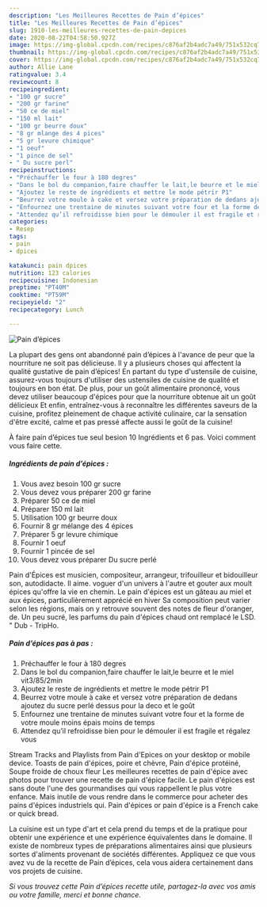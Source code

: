 ```yaml
---
description: "Les Meilleures Recettes de Pain d’épices"
title: "Les Meilleures Recettes de Pain d’épices"
slug: 1910-les-meilleures-recettes-de-pain-depices
date: 2020-08-22T04:58:50.927Z
image: https://img-global.cpcdn.com/recipes/c876af2b4adc7a49/751x532cq70/pain-depices-photo-principale-de-la-recette.jpg
thumbnail: https://img-global.cpcdn.com/recipes/c876af2b4adc7a49/751x532cq70/pain-depices-photo-principale-de-la-recette.jpg
cover: https://img-global.cpcdn.com/recipes/c876af2b4adc7a49/751x532cq70/pain-depices-photo-principale-de-la-recette.jpg
author: Allie Lane
ratingvalue: 3.4
reviewcount: 8
recipeingredient:
- "100 gr sucre"
- "200 gr farine"
- "50 ce de miel"
- "150 ml lait"
- "100 gr beurre doux"
- "8 gr mlange des 4 pices"
- "5 gr levure chimique"
- "1 oeuf"
- "1 pince de sel"
- " Du sucre perl"
recipeinstructions:
- "Préchauffer le four à 180 degres"
- "Dans le bol du companion,faire chauffer le lait,le beurre et le miel vit3/85/2min"
- "Ajoutez le reste de ingrédients et mettre le mode pétrir P1"
- "Beurrez votre moule à cake et versez votre préparation de dedans ajoutez du sucre perlé dessus pour la deco et le goût"
- "Enfournez une trentaine de minutes suivant votre four et la forme de votre moule moins épais moins de temps"
- "Attendez qu’il refroidisse bien pour le démouler il est fragile et régalez vous"
categories:
- Resep
tags:
- pain
- dpices

katakunci: pain dpices 
nutrition: 123 calories
recipecuisine: Indonesian
preptime: "PT40M"
cooktime: "PT59M"
recipeyield: "2"
recipecategory: Lunch

---
```



![Pain d’épices](https://img-global.cpcdn.com/recipes/c876af2b4adc7a49/751x532cq70/pain-depices-photo-principale-de-la-recette.jpg)

La plupart des gens ont abandonné pain d’épices à l'avance de peur que la nourriture ne soit pas délicieuse. Il y a plusieurs choses qui affectent la qualité gustative de pain d’épices! En partant du type d'ustensile de cuisine, assurez-vous toujours d'utiliser des ustensiles de cuisine de qualité et toujours en bon état. De plus, pour un goût alimentaire prononcé, vous devez utiliser beaucoup d'épices pour que la nourriture obtenue ait un goût délicieux Et enfin, entraînez-vous à reconnaître les différentes saveurs de la cuisine, profitez pleinement de chaque activité culinaire, car la sensation d'être excité, calme et pas pressé affecte aussi le goût de la cuisine!

<!--inarticleads1-->

À faire pain d’épices tue seul besion 10 Ingrédients et 6 pas. Voici comment vous faire cette.

##### Ingrédients de pain d’épices :

1. Vous avez besoin 100 gr sucre
1. Vous devez vous préparer 200 gr farine
1. Préparer 50 ce de miel
1. Préparer 150 ml lait
1. Utilisation 100 gr beurre doux
1. Fournir 8 gr mélange des 4 épices
1. Préparer 5 gr levure chimique
1. Fournir 1 oeuf
1. Fournir 1 pincée de sel
1. Vous devez vous préparer  Du sucre perlé


Pain d&#39;Épices est musicien, compositeur, arrangeur, trifouilleur et bidouilleur son, autodidacte. Il aime. voguer d&#39;un univers à l&#39;autre et gouter aux moult épices qu&#39;offre la vie en chemin. Le pain d&#39;épices est un gâteau au miel et aux épices, particulièrement apprécié en hiver Sa composition peut varier selon les régions, mais on y retrouve souvent des notes de fleur d&#39;oranger, de. Un peu sucré, les parfums du pain d&#39;épices chaud ont remplacé le LSD. &#34; Dub - TripHo. 

<!--inarticleads2-->

##### Pain d’épices pas à pas :

1. Préchauffer le four à 180 degres
1. Dans le bol du companion,faire chauffer le lait,le beurre et le miel vit3/85/2min
1. Ajoutez le reste de ingrédients et mettre le mode pétrir P1
1. Beurrez votre moule à cake et versez votre préparation de dedans ajoutez du sucre perlé dessus pour la deco et le goût
1. Enfournez une trentaine de minutes suivant votre four et la forme de votre moule moins épais moins de temps
1. Attendez qu’il refroidisse bien pour le démouler il est fragile et régalez vous


Stream Tracks and Playlists from Pain d&#39;Epices on your desktop or mobile device. Toasts de pain d&#39;épices, poire et chèvre, Pain d&#39;épice protéiné, Soupe froide de choux fleur Les meilleures recettes de pain d&#39;épice avec photos pour trouver une recette de pain d&#39;épice facile. Le pain d&#39;épices est sans doute l&#39;une des gourmandises qui vous rappellent le plus votre enfance. Mais inutile de vous rendre dans le commerce pour acheter des pains d&#39;épices industriels qui. Pain d&#39;épices or pain d&#39;épice is a French cake or quick bread. 

<!--inarticleads1-->

<p>
La cuisine est un type d'art et cela prend du temps et de la pratique pour obtenir une expérience et une expérience équivalentes dans le domaine. Il existe de nombreux types de préparations alimentaires ainsi que plusieurs sortes d'aliments provenant de sociétés différentes. Appliquez ce que vous avez vu de la recette de Pain d’épices, cela vous aidera certainement dans vos projets de cuisine.
</p>

<p>
<i>Si vous trouvez cette Pain d’épices recette utile, partagez-la avec vos amis ou votre famille, merci et bonne chance.</i>
</p>
